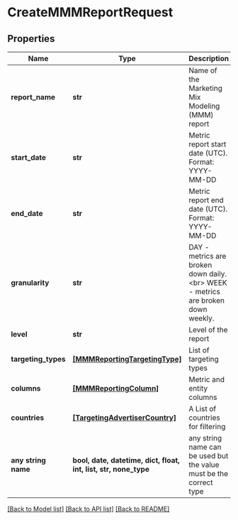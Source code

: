 # CreateMMMReportRequest


## Properties
Name | Type | Description | Notes
------------ | ------------- | ------------- | -------------
**report_name** | **str** | Name of the Marketing Mix Modeling (MMM) report | 
**start_date** | **str** | Metric report start date (UTC). Format: YYYY-MM-DD | 
**end_date** | **str** | Metric report end date (UTC). Format: YYYY-MM-DD | 
**granularity** | **str** | DAY - metrics are broken down daily.&lt;br&gt; WEEK - metrics are broken down weekly. | 
**level** | **str** | Level of the report | 
**targeting_types** | [**[MMMReportingTargetingType]**](MMMReportingTargetingType.md) | List of targeting types | 
**columns** | [**[MMMReportingColumn]**](MMMReportingColumn.md) | Metric and entity columns | 
**countries** | [**[TargetingAdvertiserCountry]**](TargetingAdvertiserCountry.md) | A List of countries for filtering | [optional] 
**any string name** | **bool, date, datetime, dict, float, int, list, str, none_type** | any string name can be used but the value must be the correct type | [optional]

[[Back to Model list]](../README.md#documentation-for-models) [[Back to API list]](../README.md#documentation-for-api-endpoints) [[Back to README]](../README.md)


